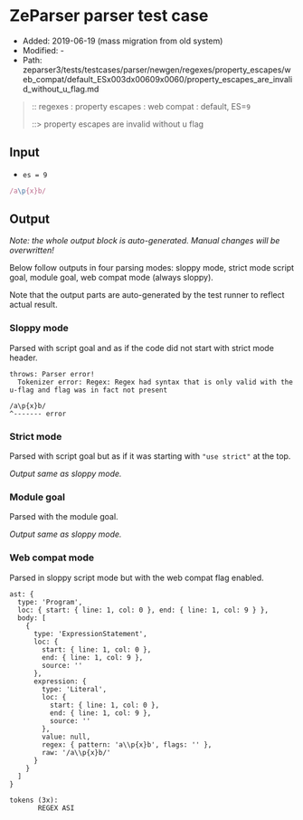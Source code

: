 # ZeParser parser test case

- Added: 2019-06-19 (mass migration from old system)
- Modified: -
- Path: zeparser3/tests/testcases/parser/newgen/regexes/property_escapes/web_compat/default_ESx003dx00609x0060/property_escapes_are_invalid_without_u_flag.md

> :: regexes : property escapes : web compat : default, ES=`9`
>
> ::> property escapes are invalid without u flag

## Input

- `es = 9`

`````js
/a\p{x}b/
`````

## Output

_Note: the whole output block is auto-generated. Manual changes will be overwritten!_

Below follow outputs in four parsing modes: sloppy mode, strict mode script goal, module goal, web compat mode (always sloppy).

Note that the output parts are auto-generated by the test runner to reflect actual result.

### Sloppy mode

Parsed with script goal and as if the code did not start with strict mode header.

`````
throws: Parser error!
  Tokenizer error: Regex: Regex had syntax that is only valid with the u-flag and flag was in fact not present

/a\p{x}b/
^------- error
`````

### Strict mode

Parsed with script goal but as if it was starting with `"use strict"` at the top.

_Output same as sloppy mode._

### Module goal

Parsed with the module goal.

_Output same as sloppy mode._

### Web compat mode

Parsed in sloppy script mode but with the web compat flag enabled.

`````
ast: {
  type: 'Program',
  loc: { start: { line: 1, col: 0 }, end: { line: 1, col: 9 } },
  body: [
    {
      type: 'ExpressionStatement',
      loc: {
        start: { line: 1, col: 0 },
        end: { line: 1, col: 9 },
        source: ''
      },
      expression: {
        type: 'Literal',
        loc: {
          start: { line: 1, col: 0 },
          end: { line: 1, col: 9 },
          source: ''
        },
        value: null,
        regex: { pattern: 'a\\p{x}b', flags: '' },
        raw: '/a\\p{x}b/'
      }
    }
  ]
}

tokens (3x):
       REGEX ASI
`````

